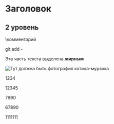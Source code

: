 # Заголовок

## 2 уровень

\\комментарий

 git add -

 Эта часть текста выделена **жирным**


 ![Тут должна быть фотография котика-мурзика](murzik.jpg)

 1234

 12345

 
 7890

 67890

1111111